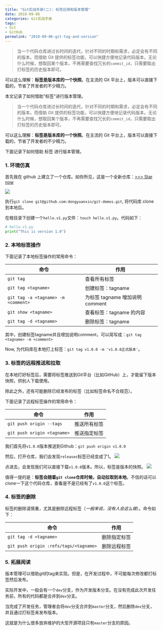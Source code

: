 ```yaml
---
title: "Git实战手册(二): 标签应用和版本管理"
date: 2018-09-06
categories: Git实战手册
tags:
- Git
- GitHub
permalink: "2018-09-06-git-tag-and-version"
---
```


> 当一个代码仓库进过长时间的迭代，针对不同的时期和需求，必定会有不同的版本。而借助 Git 提供的标签功能，可以快捷方便地记录代码版本。无论什么时候，想取回某个版本，不再需要查找冗长的`commit_id`，只需要取出打标签的历史版本即可。

可以这么理解：**标签是版本库的一个快照**。在主流的 Git 平台上，版本可以直接下载的，节省了开发者的不少精力。

本文记录了如何借助"标签"进行版本管理。

<!-- more -->

> 当一个代码仓库进过长时间的迭代，针对不同的时期和需求，必定会有不同的版本。而借助 Git 提供的标签功能，可以快捷方便地记录代码版本。无论什么时候，想取回某个版本，不再需要查找冗长的`commit_id`，只需要取出打标签的历史版本即可。

可以这么理解：**标签是版本库的一个快照**。在主流的 Git 平台上，版本可以直接下载的，节省了开发者的不少精力。

下面记录下如何借助 标签 进行版本管理。

### 1. 环境仿真

首先我在 github 上建立了一个仓库。如你所见，这是一个全新仓库：[>>> Star now](https://github.com/dongyuanxin/git-demos)

![](/images/Git/标签应用和版本管理/1.png)

执行`git clone git@github.com:dongyuanxin/git-demos.git`, 将代码库 clone 到本地后。

在根目录下创建一个`hello.v1.py`文件：`touch hello.v1.py`。代码如下：

```python
# hello.v1.py
print("This is version 1.0")
```

### 2. 本地标签操作

下面记录了本地标签操作的常用命令：

| 命令                                | 作用                            |
| ----------------------------------- | ------------------------------- |
| `git tag`                           | 查看所有标签                    |
| `git tag <tagname>`                 | 创建标签：tagname               |
| `git tag -a <tagname> -m <comment>` | 为标签 tagname 增加说明 comment |
| `git show <tagname>`                | 查看标签：tagname 的内容        |
| `git tag -d <tagname>`              | 删除标签：tagname               |


其中，创建标签tagname并且增加说明comment，可以简写成：`git tag <tagname> -m <comment>`

Now, 为代码库在本地打上标签：`git tag v1.0.0 -m 'v1.0.0正式版本'`。

### 3. 标签的远程推送和拉取

在本地打好标签后，需要将标签推送到Git平台（比如GitHub）上，才能留下版本快照，供别人下载使用。

除此之外，还有可能删除已经发布的标签（比如标签命名不合规范）。

下面记录了远程标签操作的常用命令：

| 命令                        | 作用         |
| --------------------------- | ------------ |
| `git push origin --tags`    | 推送所有标签 |
| `git push origin <tagname>` | 推送指定标签 |

我们首先将`v1.0.0`版本推送到Github：`git push origin v1.0.0`

然后，打开仓库，我们会发现`releases`标签已经变成了1。
![](/images/Git/标签应用和版本管理/2.png)

点进去，会发现我们可以直接下载`v1.0.0`版本。所以，标签是版本的快照。
![](/images/Git/标签应用和版本管理/3.png)

值得一提的是：**标签会随着`git clone`仓库时候，自动拉取到本地**。不信的话可以clone一下这个代码仓库，查看是不是已经有了`v1.0.0`这个标签。

### 4. 标签的删除

标签的删除请慎重，尤其是删除远程标签（*一般来说，没有人会这么做*）。命令如下：

| 命令                                   | 作用         |
| -------------------------------------- | ------------ |
| `git tag -d <tagname>`                 | 删除指定标签 |
| `git push origin :refs/tags/<tagname>` | 删除远程标签 |


### 5. 拓展阅读

版本管理可以借助git的tag来实现。但是，在开发过程中，不可能每次修改都打标签然后发布。

实际开发中，一般会有一个`dev`分支，作为开发版本分支。在没有完成此次开发任务前，所有的代码都是合并到`dev`分支。

当完成了开发任务，管理者会将`dev`分支合并到`master`分支，然后删除`dev`分支，并且通过打标签来发布版本。

这就是为什么很多放弃维护的大型开源项目只有`master`分支的原因。